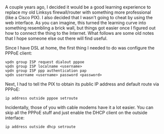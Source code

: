 A couple years ago, I decided it would be a good learning experience to replace my old Linksys firewall/router with something more professional (like a Cisco PIX). I also decided that I wasn't going to cheat by using the web interface. As you can imagine, this turned the learning curve into something resembling a brick wall, but things got easier once I figured out how to connect the thing to the Internet. What follows are some old notes that I hope someone else out there will find useful.

Since I have DSL at home, the first thing I needed to do was configure the PPPoE client:

    vpdn group ISP request dialout pppoe
    vpdn group ISP localname <username>
    vpdn group ISP ppp authentication pap
    vpdn username <username> password <password>

Next, I had to tell the PIX to obtain its public IP address and default route via PPPoE:

    ip address outside pppoe setroute

Incidentally, those of you with cable modems have it a lot easier. You can skip all the PPPoE stuff and just enable the DHCP client on the outside interface:

    ip address outside dhcp setroute
